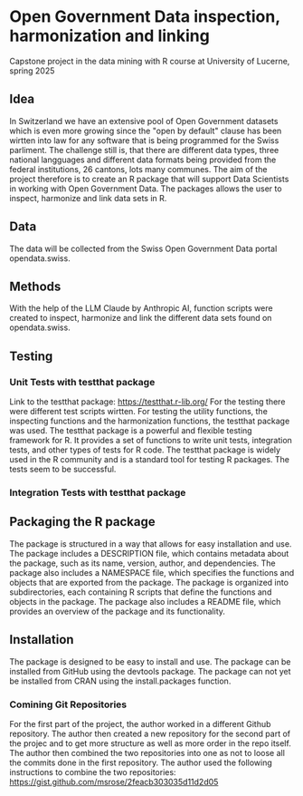 # Open Government Data inspection, harmonization and linking
Capstone project in the data mining with R course at University of Lucerne, spring 2025

## Idea
In Switzerland we have an extensive pool of Open Government datasets which is even more growing since the "open by default" clause has been wirtten into law for any software that is being programmed for the Swiss parliment. 
The challenge still is, that there are different data types, three national langguages and different data formats being provided from the federal institutions, 26 cantons, lots many communes. The aim of the project therefore is to create 
an R package that will support Data Scientists in working with Open Government Data. The packages allows the user to inspect, harmonize and link data sets in R. 

## Data
The data will be collected from the Swiss Open Government Data portal opendata.swiss. 

## Methods
With the help of the LLM Claude by Anthropic AI, function scripts were created to inspect, harmonize and link the different data sets found on opendata.swiss. 

## Testing 

### Unit Tests with testthat package
Link to the testthat package: https://testthat.r-lib.org/ For the testing there were different test scripts wirtten. For testing the utility functions, the inspecting functions and the harmonization functions, the testthat package was used. 
The testthat package is a powerful and flexible testing framework for R. It provides a set of functions to write unit tests, integration tests, and other types of tests for R code. The testthat package is widely used in the R community and is a standard tool for testing R packages.
The tests seem to be successful. 

### Integration Tests with testthat package 

## Packaging the R package 
The package is structured in a way that allows for easy installation and use. The package includes a DESCRIPTION file, which contains metadata about the package, such as its name, version, author, and dependencies. The package also includes a NAMESPACE file, which specifies the functions and objects that are exported from the package.
The package is organized into subdirectories, each containing R scripts that define the functions and objects in the package. The package also includes a README file, which provides an overview of the package and its functionality.

## Installation
The package is designed to be easy to install and use. The package can be installed from GitHub using the devtools package. The package can not yet be installed from CRAN using the install.packages function.


### Comining Git Repositories
For the first part of the project, the author worked in a different Github repository. The author then created a new repository for the second part of the projec and to get more structure as well as more order in the repo itself. 
The author then combined the two repositories into one as not to loose all the commits done in the first repository. The author used the following instructions to combine the two repositories: https://gist.github.com/msrose/2feacb303035d11d2d05
